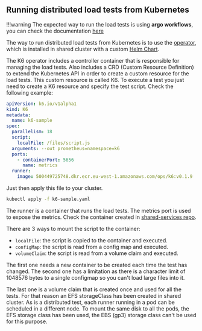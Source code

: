 ## Running distributed load tests from Kubernetes

!!!warning
    The expected way to run the load tests is using **argo workflows**, you can check the documentation [here](./argo-workflows.md)

The way to run distributed load tests from Kubernetes is to use the [operator](https://github.com/grafana/k6-operator), which is installed in shared cluster with a custom [Helm Chart](https://github.com/empathyco/platform-clusters/tree/main/charts/k6).

The K6 operator includes a controller container that is responsible for managing the load tests. Also includes a CRD (Custom Resource Definition) to extend the Kubernetes API in order to create a custom resource for the load tests. This custom resource is called K6. To execute a test you just need to create a K6 resource and specify the test script. Check the following example:

```yaml
apiVersion: k6.io/v1alpha1
kind: K6
metadata:
  name: k6-sample
spec:
  parallelism: 18
  script:
    localFile: /files/script.js
  arguments: --out prometheus=namespace=k6
  ports:
    - containerPort: 5656
      name: metrics
  runner:
    image: 500449725748.dkr.ecr.eu-west-1.amazonaws.com/ops/k6:v0.1.9
```

Just then apply this file to your cluster.

```sh
kubectl apply -f k6-sample.yaml
```

The runner is a container that runs the load tests. The metrics port is used to expose the metrics. Check the container created in [shared-services repo](https://github.com/empathyco/platform-shared-services/tree/master/applications/k6).

There are 3 ways to mount the script to the container:

- `localFile`: the script is copied to the container and executed.
- `configMap`: the script is read from a config map and executed.
- `volumeClaim`: the script is read from a volume claim and executed.

The first one needs a new container to be created each time the test has changed. The second one has a limitation as there is a character limit of 1048576 bytes to a single configmap so you can't load large files into it.

The last one is a volume claim that is created once and used for all the tests. For that reason an EFS storageClass has been created in shared cluster. As is a distributed test, each runner running in a pod can be scheduled in a different node. To mount the same disk to all the pods, the EFS storage class has been used, the EBS (gp3) storage class can't be used for this purpose.
